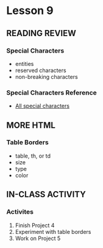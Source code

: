 # Lesson 9
    
## READING REVIEW

### Special Characters
* entities
* reserved characters
* non-breaking characters

### Special Characters Reference
* [All special characters](https://dev.w3.org/html5/html-author/charref)

## MORE HTML

### Table Borders
* table, th, or td
* size
* type
* color


## IN-CLASS ACTIVITY

### Activites
1. Finish Project 4
2. Experiment with table borders
3. Work on Project 5
